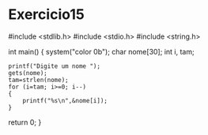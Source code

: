 # Exercicio15

#include <stdlib.h>
#include <stdio.h>
#include <string.h>

int main()
{
    system("color 0b");
    char nome[30];
    int i, tam;

    printf("Digite um nome ");
    gets(nome);
    tam=strlen(nome);
    for (i=tam; i>=0; i--)
    {
        printf("%s\n",&nome[i]);
    }

 return 0;
 }
